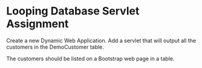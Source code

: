 # Looping Database Servlet Assignment

Create a new Dynamic Web Application. Add a servlet that will output all the customers in the DemoCustomer table.

The customers should be listed on a Bootstrap web page in a table.